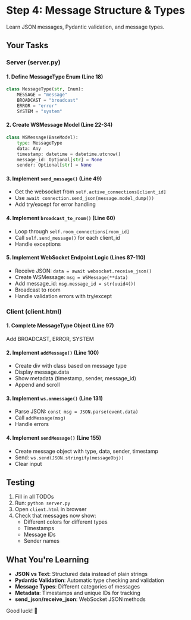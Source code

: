 # Step 4: Message Structure & Types

Learn JSON messages, Pydantic validation, and message types.

## Your Tasks

### Server (server.py)

#### 1. Define MessageType Enum (Line 18)
```python
class MessageType(str, Enum):
    MESSAGE = "message"
    BROADCAST = "broadcast"
    ERROR = "error"
    SYSTEM = "system"
```

#### 2. Create WSMessage Model (Line 22-34)
```python
class WSMessage(BaseModel):
    type: MessageType
    data: Any
    timestamp: datetime = datetime.utcnow()
    message_id: Optional[str] = None
    sender: Optional[str] = None
```

#### 3. Implement `send_message()` (Line 49)
- Get the websocket from `self.active_connections[client_id]`
- Use `await connection.send_json(message.model_dump())`
- Add try/except for error handling

#### 4. Implement `broadcast_to_room()` (Line 60)
- Loop through `self.room_connections[room_id]`
- Call `self.send_message()` for each client_id
- Handle exceptions

#### 5. Implement WebSocket Endpoint Logic (Lines 87-110)
- Receive JSON: `data = await websocket.receive_json()`
- Create WSMessage: `msg = WSMessage(**data)`
- Add message_id: `msg.message_id = str(uuid4())`
- Broadcast to room
- Handle validation errors with try/except

### Client (client.html)

#### 1. Complete MessageType Object (Line 97)
Add BROADCAST, ERROR, SYSTEM

#### 2. Implement `addMessage()` (Line 100)
- Create div with class based on message type
- Display message.data
- Show metadata (timestamp, sender, message_id)
- Append and scroll

#### 3. Implement `ws.onmessage()` (Line 131)
- Parse JSON: `const msg = JSON.parse(event.data)`
- Call `addMessage(msg)`
- Handle errors

#### 4. Implement `sendMessage()` (Line 155)
- Create message object with type, data, sender, timestamp
- Send: `ws.send(JSON.stringify(messageObj))`
- Clear input

## Testing

1. Fill in all TODOs
2. Run: `python server.py`
3. Open `client.html` in browser
4. Check that messages now show:
   - Different colors for different types
   - Timestamps
   - Message IDs
   - Sender names

## What You're Learning

- **JSON vs Text**: Structured data instead of plain strings
- **Pydantic Validation**: Automatic type checking and validation
- **Message Types**: Different categories of messages
- **Metadata**: Timestamps and unique IDs for tracking
- **send_json/receive_json**: WebSocket JSON methods

Good luck! 🚀
